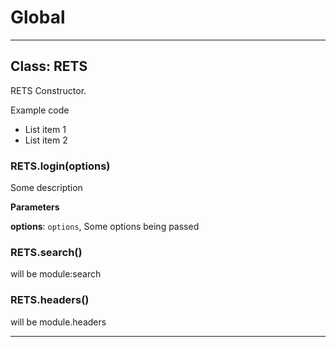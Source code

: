 # Global





* * *

## Class: RETS
RETS Constructor.

  Example code

* List item 1
* List item 2

### RETS.login(options) 

Some description

**Parameters**

**options**: `options`, Some options being passed


### RETS.search() 

will be module:search


### RETS.headers() 

will be module.headers




* * *










